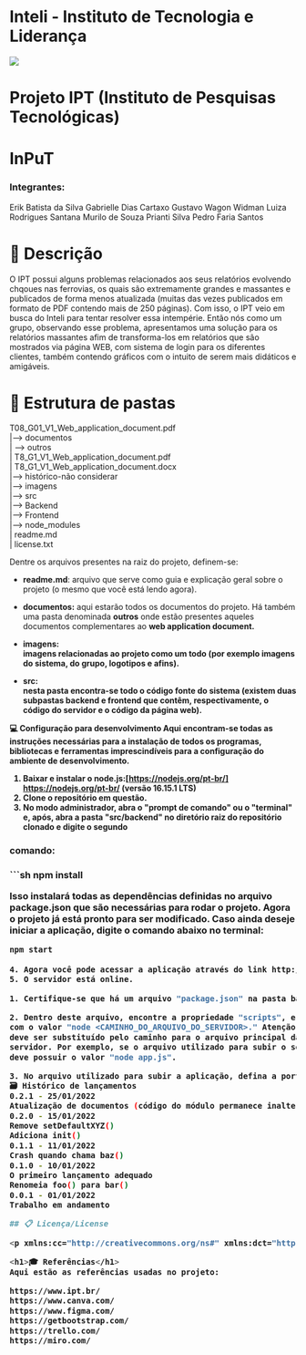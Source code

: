 <h1>Inteli - Instituto de Tecnologia e Liderança</h1>

<img src= "https://s3.amazonaws.com/gupy5/production/companies/26702/images/jobs/4705461/20230419025526220_socialPicture.jpg">

# Projeto IPT (Instituto de Pesquisas Tecnológicas)

<h1>InPuT</h1>
<h3>Integrantes:</h3>
<a>Erik Batista da Silva</a>
<a>Gabrielle Dias Cartaxo</a>
<a>Gustavo Wagon Widman</a>
<a>Luiza Rodrigues Santana</a>
<a>Murilo de Souza Prianti Silva</a>
<a>Pedro Faria Santos

<h1>📝 Descrição</h1>
O IPT possui alguns problemas relacionados aos seus relatórios evolvendo chqoues nas ferrovias, os quais são extremamente grandes e massantes e publicados de forma menos atualizada (muitas das vezes publicados em formato de PDF contendo mais de 250 páginas). Com isso, o IPT veio em busca do Inteli para tentar resolver essa intempérie. Então nós como um grupo, observando esse problema, apresentamos uma solução para os relatórios massantes afim de transforma-los em relatórios que são mostrados via página WEB, com sistema de login para os diferentes clientes, também contendo gráficos com o intuito de serem mais didáticos e amigáveis.

<h1>📁 Estrutura de pastas</h1>
T08_G01_V1_Web_application_document.pdf<br>
|--> documentos<br>
  | --> outros<br>
| T8_G1_V1_Web_application_document.pdf<br>
| T8_G1_V1_Web_application_document.docx<br>
|--> histórico-não considerar<br>
|--> imagens<br>
|--> src<br>
  |--> Backend<br>
  |--> Frontend<br>
  |--> node_modules<br>
| readme.md<br>
| license.txt<br>

Dentre os arquivos presentes na raiz do projeto, definem-se:

  - <b>readme.md</b>: arquivo que serve como guia e explicação geral sobre o projeto (o mesmo que você está lendo agora).

  - <b>documentos:</b> aqui estarão todos os documentos do projeto. Há também uma pasta denominada <b>outros</b> onde estão presentes aqueles documentos complementares ao <b>web application document.</b>

  - <b>imagens:</br> imagens relacionadas ao projeto como um todo (por exemplo imagens do sistema, do grupo, logotipos e afins).

  - <b>src:</br> nesta pasta encontra-se todo o código fonte do sistema (existem duas subpastas <b>backend</b> e <b>frontend</b> que contêm, respectivamente, o código do servidor e o código da página web).

💻 Configuração para desenvolvimento
Aqui encontram-se todas as instruções necessárias para a instalação de todos os programas, bibliotecas e ferramentas imprescindíveis para a configuração do ambiente de desenvolvimento.

1. Baixar e instalar o node.js:<b>[https://nodejs.org/pt-br/] https://nodejs.org/pt-br/ </b>(versão 16.15.1 LTS)
2. Clone o repositório em questão.
3. No modo administrador, abra o "prompt de comando" ou o "terminal" e, após, abra a pasta "src/backend" no diretório raiz do repositório clonado e digite o segundo<br>
<h3>comando:<h3>
```sh
npm install

Isso instalará todas as dependências definidas no arquivo package.json que são necessárias para rodar o projeto. Agora o projeto já está pronto para ser modificado. Caso ainda deseje iniciar a aplicação, digite o comando abaixo no terminal:
```sh
npm start
  
4. Agora você pode acessar a aplicação através do link http://localhost:3000/
5. O servidor está online.

1. Certifique-se que há um arquivo "package.json" na pasta backend do projeto.

2. Dentro deste arquivo, encontre a propriedade "scripts", e adicione um atributo de nome "start"
com o valor "node <CAMINHO_DO_ARQUIVO_DO_SERVIDOR>." Atenção: "<CAMINHO_DO_ARQUIVO_DO_SERVIDOR>" 
deve ser substituído pelo caminho para o arquivo principal da aplicação, utilizado para subir o
servidor. Por exemplo, se o arquivo utilizado para subir o servidor é "app.js", o atributo start
deve possuir o valor "node app.js".

3. No arquivo utilizado para subir a aplicação, defina a porta padrão de execução para "3031".
🗃 Histórico de lançamentos
0.2.1 - 25/01/2022
Atualização de documentos (código do módulo permanece inalterado).
0.2.0 - 15/01/2022
Remove setDefaultXYZ()
Adiciona init()
0.1.1 - 11/01/2022
Crash quando chama baz()
0.1.0 - 10/01/2022
O primeiro lançamento adequado
Renomeia foo() para bar()
0.0.1 - 01/01/2022
Trabalho em andamento

## 📋 Licença/License

<p xmlns:cc="http://creativecommons.org/ns#" xmlns:dct="http://purl.org/dc/terms/"><span property="dct:title">InPuT</span> by <span property="cc:attributionName">Erik Batista, Gabrielle Cartaxo, Gustavo Wagon, Luiza Santana, Murilo Prianti e Pedro Faria.</span> is licensed under <a href="http://creativecommons.org/licenses/by/4.0/?ref=chooser-v1" target="_blank" rel="license noopener noreferrer" style="display:inline-block;">CC BY 4.0<img style="height:22px!important;margin-left:3px;vertical-align:text-bottom;" src="https://mirrors.creativecommons.org/presskit/icons/cc.svg?ref=chooser-v1"><img style="height:22px!important;margin-left:3px;vertical-align:text-bottom;" src="https://mirrors.creativecommons.org/presskit/icons/by.svg?ref=chooser-v1"></a></p>

<h1>🎓 Referências</h1>
Aqui estão as referências usadas no projeto:

https://www.ipt.br/
https://www.canva.com/
https://www.figma.com/
https://getbootstrap.com/
https://trello.com/
https://miro.com/





